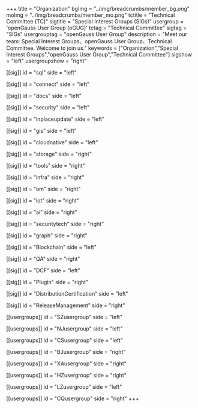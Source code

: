 ﻿+++
title = "Organization"
bgImg = "../img/breadcrumbs/member_bg.png"
moImg = "../img/breadcrumbs/member_mo.png"
tctitle = "Technical Committee (TC)"
sigtitle = "Special Interest Groups (SIGs)"
usergroup = 'openGauss User Group (oGUG)'
tctag = "Technical Committee"
sigtag = "SIGs"
usergrouptag = "openGauss User Group"
description = "Meet our team: Special Interest Groups、openGauss User Group、Technical Committee. Welcome to join us."
keywords = ["Organization","Special Interest Groups","openGauss User Group","Technical Committee"]
sigshow = "left"
usergroupshow = "right"

[[sig]]
id = "sql"
side = "left"

[[sig]]
id = "connect"
side = "left"

[[sig]]
id = "docs"
side = "left"

[[sig]]
id = "security"
side = "left"

[[sig]]
id = "inplaceupdate"
side = "left"

[[sig]]
id = "gis"
side = "left"

[[sig]]
id = "cloudnative"
side = "left"

[[sig]]
id = "storage"
side = "right"

[[sig]]
id = "tools"
side = "right"

[[sig]]
id = "infra"
side = "right"

[[sig]]
id = "om"
side = "right"

[[sig]]
id = "iot"
side = "right"

[[sig]]
id = "ai"
side = "right"

[[sig]]
id = "securitytech"
side = "right"

[[sig]]
id = "graph"
side = "right"

[[sig]]
id = "Blockchain"
side = "left"

[[sig]]
id = "QA"
side = "right"

[[sig]]
id = "DCF"
side = "left"

[[sig]]
id = "Plugin"
side = "right"

[[sig]]
id = "DistributionCertification"
side = "left"

[[sig]]
id = "ReleaseManagement"
side = "right"

[[usergroups]]
id = "SZusergroup"
side = "left"

[[usergroups]]
id = "NJusergroup"
side = "left"

[[usergroups]]
id = "CSusergroup"
side = "left"

[[usergroups]]
id = "BJusergroup"
side = "right"

[[usergroups]]
id = "XAusergroup"
side = "right"

[[usergroups]]
id = "HZusergroup"
side = "right"

[[usergroups]]
id = "LZusergroup"
side = "left"

[[usergroups]]
id = "CQusergroup"
side = "right"
+++